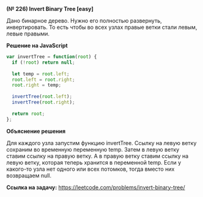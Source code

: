 **(№ 226) Invert Binary Tree [easy]**

Дано бинарное дерево. Нужно его полностью развернуть, инвертировать. То есть чтобы во всех узлах правые ветки стали левым, левые правыми.

**Решение на JavaScript**

```javascript
var invertTree = function(root) {
  if (!root) return null;
  
  let temp = root.left;
  root.left = root.right;
  root.right = temp;
  
  invertTree(root.left);
  invertTree(root.right);
  
  return root;
};
```

**Объяснение решения**

Для каждого узла запустим функцию invertTree. Ссылку на левую ветку сохраним во временную переменную temp. Затем в левую ветку ставим ссылку на правую ветку. А в правую ветку ставим ссылку на левую ветку, которая теперь хранится в переменной temp. Если у какого-то узла нет одного или всех потомков, тогда вместо них возвращаем null.

**Ссылка на задачу:** https://leetcode.com/problems/invert-binary-tree/